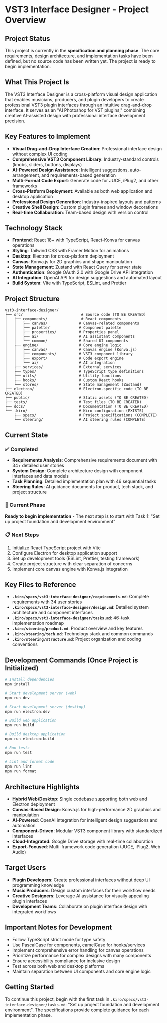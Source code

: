 # VST3 Interface Designer - Project Overview

## Project Status

This project is currently in the **specification and planning phase**. The core requirements, design architecture, and implementation tasks have been defined, but no source code has been written yet. The project is ready to begin implementation.

## What This Project Is

The VST3 Interface Designer is a cross-platform visual design application that enables musicians, producers, and plugin developers to create professional VST3 plugin interfaces through an intuitive drag-and-drop interface. It serves as an "AI Photoshop for VST plugins," combining creative AI-assisted design with professional interface development precision.

## Key Features to Implement

- **Visual Drag-and-Drop Interface Creation**: Professional interface design without complex UI coding
- **Comprehensive VST3 Component Library**: Industry-standard controls (knobs, sliders, buttons, displays)
- **AI-Powered Design Assistance**: Intelligent suggestions, auto-arrangement, and requirements-based generation
- **Multi-Format Code Export**: Generate code for JUCE, iPlug2, and other frameworks
- **Cross-Platform Deployment**: Available as both web application and desktop application
- **Professional Design Generation**: Industry-inspired layouts and patterns
- **Creative Shell Design**: Custom plugin frames and window decorations
- **Real-time Collaboration**: Team-based design with version control

## Technology Stack

- **Frontend**: React 18+ with TypeScript, React-Konva for canvas operations
- **Styling**: Tailwind CSS with Framer Motion for animations
- **Desktop**: Electron for cross-platform deployment
- **Canvas**: Konva.js for 2D graphics and shape manipulation
- **State Management**: Zustand with React Query for server state
- **Authentication**: Google OAuth 2.0 with Google Drive API integration
- **AI Integration**: OpenAI API for design suggestions and automated layout
- **Build System**: Vite with TypeScript, ESLint, and Prettier

## Project Structure

```text
vst3-interface-designer/
├── src/                          # Source code (TO BE CREATED)
│   ├── components/               # React components
│   │   ├── canvas/              # Canvas-related components
│   │   ├── palette/             # Component palette
│   │   ├── properties/          # Properties panel
│   │   ├── ai/                  # AI assistant components
│   │   └── common/              # Shared UI components
│   ├── engine/                  # Core engine logic
│   │   ├── canvas/              # Canvas engine (Konva.js)
│   │   ├── components/          # VST3 component library
│   │   ├── export/              # Code export engine
│   │   └── ai/                  # AI integration
│   ├── services/                # External services
│   ├── types/                   # TypeScript type definitions
│   ├── utils/                   # Utility functions
│   ├── hooks/                   # Custom React hooks
│   └── stores/                  # State management (Zustand)
├── electron/                    # Electron-specific code (TO BE CREATED)
├── public/                      # Static assets (TO BE CREATED)
├── tests/                       # Test files (TO BE CREATED)
├── docs/                        # Documentation (TO BE CREATED)
└── .kiro/                       # Kiro configuration (EXISTS)
    ├── specs/                   # Project specifications (COMPLETE)
    └── steering/                # AI steering rules (COMPLETE)
```

## Current State

### ✅ Completed

- **Requirements Analysis**: Comprehensive requirements document with 34+ detailed user stories
- **System Design**: Complete architecture design with component interfaces and data models
- **Task Planning**: Detailed implementation plan with 46 sequential tasks
- **Steering Rules**: AI guidance documents for product, tech stack, and project structure

### 🔄 Current Phase

**Ready to begin implementation** - The next step is to start with Task 1: "Set up project foundation and development environment"

### 📋 Next Steps

1. Initialize React TypeScript project with Vite
2. Configure Electron for desktop application support
3. Set up development tools (ESLint, Prettier, testing framework)
4. Create project structure with clear separation of concerns
5. Implement core canvas engine with Konva.js integration

## Key Files to Reference

- **`.kiro/specs/vst3-interface-designer/requirements.md`**: Complete requirements with 34 user stories
- **`.kiro/specs/vst3-interface-designer/design.md`**: Detailed system architecture and component interfaces
- **`.kiro/specs/vst3-interface-designer/tasks.md`**: 46-task implementation roadmap
- **`.kiro/steering/product.md`**: Product overview and key features
- **`.kiro/steering/tech.md`**: Technology stack and common commands
- **`.kiro/steering/structure.md`**: Project organization and coding conventions

## Development Commands (Once Project is Initialized)

```bash
# Install dependencies
npm install

# Start development server (web)
npm run dev

# Start development server (desktop)
npm run electron:dev

# Build web application
npm run build

# Build desktop application
npm run electron:build

# Run tests
npm run test

# Lint and format code
npm run lint
npm run format
```

## Architecture Highlights

- **Hybrid Web/Desktop**: Single codebase supporting both web and Electron deployment
- **Canvas-Based Design**: Konva.js for high-performance 2D graphics and manipulation
- **AI-Powered**: OpenAI integration for intelligent design suggestions and automation
- **Component-Driven**: Modular VST3 component library with standardized interfaces
- **Cloud-Integrated**: Google Drive storage with real-time collaboration
- **Export-Focused**: Multi-framework code generation (JUCE, iPlug2, Web Audio)

## Target Users

- **Plugin Developers**: Create professional interfaces without deep UI programming knowledge
- **Music Producers**: Design custom interfaces for their workflow needs
- **Creative Designers**: Leverage AI assistance for visually appealing plugin interfaces
- **Development Teams**: Collaborate on plugin interface design with integrated workflows

## Important Notes for Development

- Follow TypeScript strict mode for type safety
- Use PascalCase for components, camelCase for hooks/services
- Implement comprehensive error handling for canvas operations
- Prioritize performance for complex designs with many components
- Ensure accessibility compliance for inclusive design
- Test across both web and desktop platforms
- Maintain separation between UI components and core engine logic

## Getting Started

To continue this project, begin with the first task in `.kiro/specs/vst3-interface-designer/tasks.md`: "Set up project foundation and development environment". The specifications provide complete guidance for each implementation phase.
